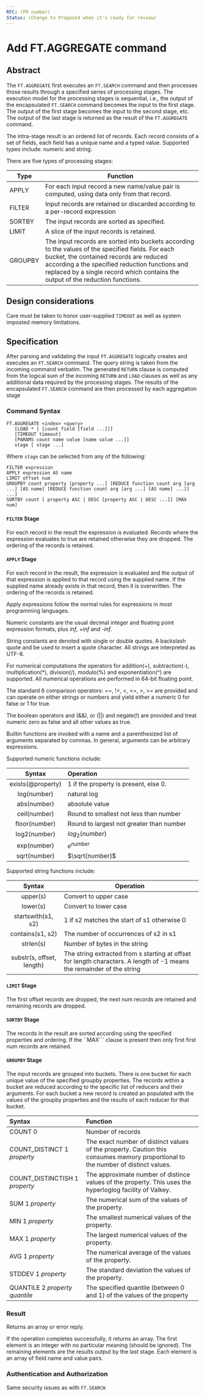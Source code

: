 ```yaml
---
RFC: (PR number)
Status: (Change to Proposed when it's ready for review)
---
```


# Add FT.AGGREGATE command

## Abstract

The ```FT.AGGREGATE``` first executes an ```FT.SEARCH``` command and then processes those results through a specified series of processing stages. The execution model for the processing stages is sequential, i.e., the output of the encapsulated ```FT.SEARCH``` command becomes the input to the first stage. The output of the first stage becomes the input to the second stage, etc. The output of the last stage is returned as the result of the ```FT.AGGREGATE``` command.

The intra-stage result is an ordered list of records. Each record consists of a set of fields, each field has a unique name and a typed value. Supported types include: numeric and string.

There are five types of processing stages:

| Type | Function |
| --- | --- |
| APPLY | For each input record a new name/value pair is computed, using data only from that record. |
| FILTER | Input records are retained or discarded according to a per-record expression |
| SORTBY | The input records are sorted as specified. |
| LIMIT | A slice of the input records is retained. |
| GROUPBY | The input records are sorted into buckets according to the values of the specified fields. For each bucket, the contained records are reduced according a the specified reduction functions and replaced by a single record which contains the output of the reduction functions. |

## Design considerations

Care must be taken to honor user-supplied ```TIMEOUT``` as well as system imposted memory limitations.

## Specification

After parsing and validating the input  ```FT.AGGREGATE``` logically creates and executes an ```FT.SEARCH``` command.
The query string is taken from the incoming command verbatim.
The generated ```RETURN``` clause is computed from the logical sum of the incoming ```RETURN``` and ```LOAD``` clauses as well as any additional data required by the processing stages.
The results of the encapsulated ```FT.SEARCH``` command are then processed by each aggregation stage

### Command Syntax

```
FT.AGGREGATE <index> <query>
   [LOAD * | [count field [field ...]]]
   [TIMEOUT timeout]
   [PARAMS count name value [name value ...]]
   stage [ stage ...]   
```

Where ```stage``` can be selected from any of the following:

```
FILTER expression
APPLY expression AS name
LIMIT offset num  
GROUPBY count property [property ...] [REDUCE function count arg [arg ...] [AS name] [REDUCE function count arg [arg ...] [AS name] ...]] ...]
SORTBY count [ property ASC | DESC [property ASC | DESC ...]] [MAX num]
```

#### ```FILTER``` Stage

For each record in the result the expression is evaluated. Records where the expression evaluates to true are retained otherwise they are dropped. The ordering of the records is retained.

#### ```APPLY``` Stage

For each record in the result, the expression is evaluated and the output of that expression is applied to that record using the supplied name. If the supplied name already exists in that record, then it is overwritten. The ordering of the records is retained.

Apply expressions follow the normal rules for expressions in most programming languages.

Numeric constants are the usual decimal integer and floating point expression formats, plus _inf_, _+inf_ and _-inf_.

String constants are denoted with single or double quotes. A backslash quote and be used to insert a quote character. All strings are interpreted as UTF-8. 

For numerical computations the operators for addition(+), subtraction(-), multiplication(*), division(/), modulo(%) and exponentiation(^) are supported. All numerical operations are performed in 64-bit floating point.

The standard 6 comparison operators: ==, !=, <, <=, >, >= are provided and can operate on either strings or numbers and yield either a numeric 0 for false or 1 for true.

The boolean operators and (&&), or (||)  and negate(!) are provided and treat numeric zero as false and all other values as true.

Builtin functions are invoked with a name and a parenthesized list of arguments separated by commas. In general, arguments can be arbitrary expressions. 

Supported numeric functions include:

| Syntax | Operation |
| :---: | :--- |
| exists(@property) | 1 if the property is present, else 0.  |
| log(number) | natural log |
| abs(number) | absolute value |
| ceil(number) | Round to smallest not less than number |
| floor(number) | Round to largest not greater than number |
| log2(number) | $log_2(number)$ |
| exp(number) | $e^{number}$ |
| sqrt(number) | $\sqrt{number}$ |

Supported string functions include:

| Syntax | Operation |
| :---: | --- |
| upper(s) | Convert to upper case |
| lower(s) | Convert to lower case |
| startswith(s1, s2) | 1 if s2 matches the start of s1 otherwise 0 |
| contains(s1, s2) | The number of occurrences of s2 in s1 |
| strlen(s) | Number of bytes in the string |
| substr(s, offset, length) | The string extracted from s starting at offset for length characters. A length of -1 means the remainder of the string |

#### ```LIMIT``` Stage

The first offset records are dropped, the next num records are retained and remaining records are dropped.

#### ```SORTBY``` Stage

The records in the result are sorted according using the specified properties and ordering. If the ``MAX``` clause is present then only first first num records are retained.

#### ```GROUPBY``` Stage

The input records are grouped into buckets. There is one bucket for each unique value of the specified groupby properties.
The records within a bucket are reduced according to the specific list of reducers and their arguments.
For each bucket a new record is created an populated with the values of the groupby properties and the results of each reducer for that bucket.

|  Syntax | Function |
| :--- | :--- |
| COUNT 0 | Number of records |
| COUNT_DISTINCT 1 *property* | The exact number of distinct values of the property. Caution this consumes memory proportional to the number of distinct values. |
| COUNT_DISTINCTISH 1 *property* | The approximate number of distince values of the property. This uses the hyperloglog facility of Valkey. |
| SUM 1 *property* | The numerical sum of the values of the property. |
| MIN 1 *property* | The smallest numerical values of the property. |
| MAX 1 *property* | The largest numerical values of the property. |
| AVG 1 *property* | The numerical average of the values of the property.
| STDDEV 1 *property* | The standard deviation the values of the property.
| QUANTILE 2 *property* *quantile* | The specified quantile (between 0 and 1) of the values of the property |

### Result
Returns an array or error reply.

If the operation completes successfully, it returns an array.
The first element is an integer with no particular meaning (should be ignored).
The remaining elements are the results output by the last stage.
Each element is an array of field name and value pairs.

### Authentication and Authorization

Same security issues as with ```FT.SEARCH```


